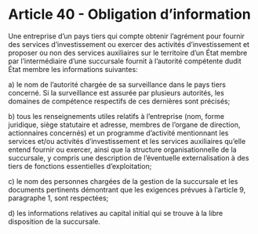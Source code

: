 # Article 40 - Obligation d’information


Une entreprise d’un pays tiers qui compte obtenir l’agrément pour fournir des services d’investissement ou exercer des activités d’investissement et proposer ou non des services auxiliaires sur le territoire d’un État membre par l’intermédiaire d’une succursale fournit à l’autorité compétente dudit État membre les informations suivantes:

a) le nom de l’autorité chargée de sa surveillance dans le pays tiers concerné. Si la surveillance est assurée par plusieurs autorités, les domaines de compétence respectifs de ces dernières sont précisés;

b) tous les renseignements utiles relatifs à l’entreprise (nom, forme juridique, siège statutaire et adresse, membres de l’organe de direction, actionnaires concernés) et un programme d’activité mentionnant les services et/ou activités d’investissement et les services auxiliaires qu’elle entend fournir ou exercer, ainsi que la structure organisationnelle de la succursale, y compris une description de l’éventuelle externalisation à des tiers de fonctions essentielles d’exploitation;

c) le nom des personnes chargées de la gestion de la succursale et les documents pertinents démontrant que les exigences prévues à l’article 9, paragraphe 1, sont respectées;

d) les informations relatives au capital initial qui se trouve à la libre disposition de la succursale.
